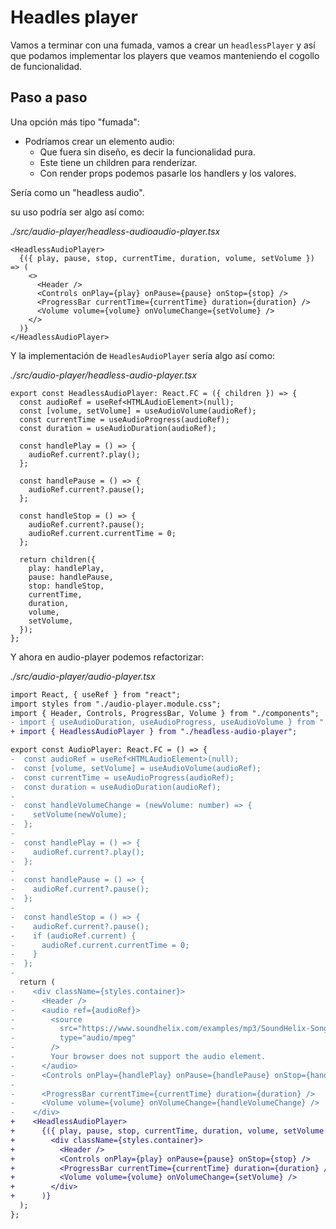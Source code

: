 # Headles player

Vamos a terminar con una fumada, vamos a crear un `headlessPlayer` y así que podamos implementar los players que veamos manteniendo el cogollo de funcionalidad.

## Paso a paso

Una opción más tipo "fumada":

- Podríamos crear un elemento audio:
  - Que fuera sin diseño, es decir la funcionalidad pura.
  - Este tiene un children para renderizar.
  - Con render props podemos pasarle los handlers y los valores.

Sería como un "headless audio".

su uso podría ser algo así como:

_./src/audio-player/headless-audioaudio-player.tsx_

```tsx
<HeadlessAudioPlayer>
  {({ play, pause, stop, currentTime, duration, volume, setVolume }) => (
    <>
      <Header />
      <Controls onPlay={play} onPause={pause} onStop={stop} />
      <ProgressBar currentTime={currentTime} duration={duration} />
      <Volume volume={volume} onVolumeChange={setVolume} />
    </>
  )}
</HeadlessAudioPlayer>
```

Y la implementación de `HeadlesAudioPlayer` sería algo así como:

_./src/audio-player/headless-audio-player.tsx_

```tsx
export const HeadlessAudioPlayer: React.FC = ({ children }) => {
  const audioRef = useRef<HTMLAudioElement>(null);
  const [volume, setVolume] = useAudioVolume(audioRef);
  const currentTime = useAudioProgress(audioRef);
  const duration = useAudioDuration(audioRef);

  const handlePlay = () => {
    audioRef.current?.play();
  };

  const handlePause = () => {
    audioRef.current?.pause();
  };

  const handleStop = () => {
    audioRef.current?.pause();
    audioRef.current.currentTime = 0;
  };

  return children({
    play: handlePlay,
    pause: handlePause,
    stop: handleStop,
    currentTime,
    duration,
    volume,
    setVolume,
  });
};
```

Y ahora en audio-player podemos refactorizar:

_./src/audio-player/audio-player.tsx_

```diff
import React, { useRef } from "react";
import styles from "./audio-player.module.css";
import { Header, Controls, ProgressBar, Volume } from "./components";
- import { useAudioDuration, useAudioProgress, useAudioVolume } from "./hooks";
+ import { HeadlessAudioPlayer } from "./headless-audio-player";

export const AudioPlayer: React.FC = () => {
-  const audioRef = useRef<HTMLAudioElement>(null);
-  const [volume, setVolume] = useAudioVolume(audioRef);
-  const currentTime = useAudioProgress(audioRef);
-  const duration = useAudioDuration(audioRef);
-
-  const handleVolumeChange = (newVolume: number) => {
-    setVolume(newVolume);
-  };
-
-  const handlePlay = () => {
-    audioRef.current?.play();
-  };
-
-  const handlePause = () => {
-    audioRef.current?.pause();
-  };
-
-  const handleStop = () => {
-    audioRef.current?.pause();
-    if (audioRef.current) {
-      audioRef.current.currentTime = 0;
-    }
-  };
-
  return (
-    <div className={styles.container}>
-      <Header />
-      <audio ref={audioRef}>
-        <source
-          src="https://www.soundhelix.com/examples/mp3/SoundHelix-Song-1.mp3"
-          type="audio/mpeg"
-        />
-        Your browser does not support the audio element.
-      </audio>
-      <Controls onPlay={handlePlay} onPause={handlePause} onStop={handleStop} />
-
-      <ProgressBar currentTime={currentTime} duration={duration} />
-      <Volume volume={volume} onVolumeChange={handleVolumeChange} />
-    </div>
+    <HeadlessAudioPlayer>
+      {({ play, pause, stop, currentTime, duration, volume, setVolume }) => (
+        <div className={styles.container}>
+          <Header />
+          <Controls onPlay={play} onPause={pause} onStop={stop} />
+          <ProgressBar currentTime={currentTime} duration={duration} />
+          <Volume volume={volume} onVolumeChange={setVolume} />
+        </div>
+      )}
  );
};
```
